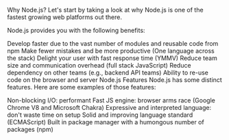 Why Node.js?
Let's start by taking a look at why Node.js is one of the fastest growing web platforms out there.

Node.js provides you with the following benefits:

Develop faster due to the vast number of modules and reusable code from npm
Make fewer mistakes and be more productive (One language across the stack)
Delight your user with fast response time (YMMV)
Reduce team size and communication overhead (full stack JavaScript)
Reduce dependency on other teams (e.g., backend API teams)
Ability to re-use code on the browser and server
Node.js Features
Node.js has some distinct features. Here are some examples of those features:

Non-blocking I/O: performant
Fast JS engine: browser arms race (Google Chrome V8 and Microsoft Chakra)
Expressive and interpreted language: don't waste time on setup
Solid and improving language standard (ECMAScript)
Built in package manager with a humongous number of packages (npm)